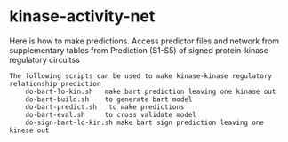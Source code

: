 # kinase-activity-net


Here is how to make predictions.
    Access predictor files and network  from supplementary tables from Prediction (S1-S5) of signed protein-kinase regulatory circuitss

    The following scripts can be used to make kinase-kinase regulatory relationship prediction
        do-bart-lo-kin.sh   make bart prediction leaving one kinase out
        do-bart-build.sh    to generate bart model
        do-bart-predict.sh   to make predictions
        do-bart-eval.sh     to cross validate model
        do-sign-bart-lo-kin.sh make bart sign prediction leaving one kinese out

